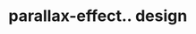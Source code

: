 # parallax-effect.. design                                                                                                                                                                                                                                                                                                                                                              
                                     

